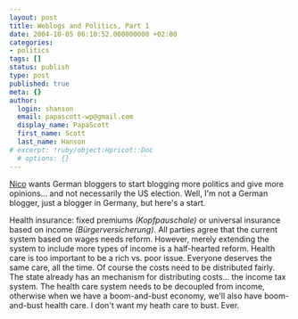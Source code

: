 ```yaml
---
layout: post
title: Weblogs and Politics, Part 1
date: 2004-10-05 06:10:52.000000000 +02:00
categories:
- politics
tags: []
status: publish
type: post
published: true
meta: {}
author:
  login: shanson
  email: papascott-wp@gmail.com
  display_name: PapaScott
  first_name: Scott
  last_name: Hanson
# excerpt: !ruby/object:Hpricot::Doc
  # options: {}
---
```

<p><a href="http://lumma.de/eintrag.php?id=760" title="Weblogs und Politik - mehr Meinung! [Lummaland]">Nico</a> wants German bloggers to start blogging more politics and give more opinions... and not necessarily the US election. Well, I'm not a German blogger, just a blogger in Germany, but here's a start.</p>
<p>Health insurance: fixed premiums <em>(Kopfpauschale)</em> or universal insurance based on income <em>(B&uuml;rgerversicherung)</em>. All parties agree that the current system based on wages needs reform. However, merely extending the system to include more types of income is a half-hearted reform. Health care is too important to be a rich vs. poor issue. Everyone deserves the same care, all the time. Of course the costs need to be distributed fairly. The state already has an mechanism for distributing costs... the income tax system. The health care system needs to be decoupled from income, otherwise when we have a boom-and-bust economy, we'll also have boom-and-bust health care. I don't want my heath care to bust. Ever.</p>
